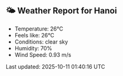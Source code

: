 <!-- WEATHER-START -->
## 🌤 Weather Report for Hanoi

- Temperature: 26°C
- Feels like: 26°C
- Conditions: clear sky
- Humidity: 70%
- Wind Speed: 0.93 m/s

Last updated: 2025-10-11 01:40:16 UTC
<!-- WEATHER-END -->
